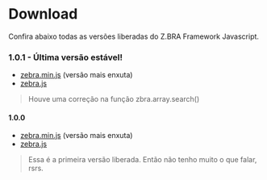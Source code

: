# Download
Confira abaixo todas as versões liberadas do Z.BRA Framework Javascript.

### 1.0.1 - Última versão estável!

* [zebra.min.js](https://raw.githubusercontent.com/zbraestudio/zbra.framework.javascript/1.0.1/dist/zbra.min.js) (versão mais enxuta)
* [zebra.js](https://raw.githubusercontent.com/zbraestudio/zbra.framework.javascript/1.0.1/dist/zbra.js)

> Houve uma correção na função zbra.array.search()


#### 1.0.0

* [zebra.min.js](https://raw.githubusercontent.com/zbraestudio/zbra.framework.javascript/1.0.0/dist/zbra.min.js) (versão mais enxuta)
* [zebra.js](https://raw.githubusercontent.com/zbraestudio/zbra.framework.javascript/1.0.0/dist/zbra.js)

> Essa é a primeira versão liberada. Então não tenho muito o que falar, rsrs.
